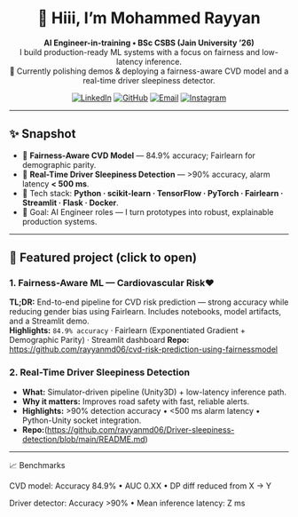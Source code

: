 <!-- PROFILE README for github.com/rayyanmd06 -->
<div align="center">

# 👋 Hiii, I’m **Mohammed Rayyan**
**AI Engineer-in-training • BSc CSBS (Jain University ’26)**  
I build production-ready ML systems with a focus on fairness and low-latency inference.  
🔭 Currently polishing demos & deploying a fairness-aware CVD model and a real-time driver sleepiness detector.

[![LinkedIn](https://img.shields.io/badge/LinkedIn-Rayyan-%230A66C2?style=for-the-badge&logo=linkedin&logoColor=white)](https://linkedin.com/in/mohammed-rayyan-angadi)
[![GitHub](https://img.shields.io/badge/GitHub-rayyanmd06-%23FF0000?style=for-the-badge&logo=github&logoColor=white)](https://github.com/rayyanmd06)
[![Email](https://img.shields.io/badge/Email-rayyanmd.professional@gmail.com-%23FF0000?style=for-the-badge&logo=gmail&logoColor=white)](mailto:rayyanmd.professional@gmail.com)
[![Instagram](https://img.shields.io/badge/Instagram-the.sleepy.headd-%230A66C2?style=for-the-badge&logo=instagram&logoColor=white)](https://instagram.com/the.sleepy.headd)


</div>

---

## ✨ Snapshot
- 🔬 **Fairness-Aware CVD Model** — 84.9% accuracy; Fairlearn for demographic parity.  
- 🚗 **Real-Time Driver Sleepiness Detection** — >90% accuracy, alarm latency **< 500 ms**.  
- 🧰 Tech stack: **Python · scikit-learn · TensorFlow · PyTorch · Fairlearn · Streamlit · Flask · Docker**.  
- 🎯 Goal: AI Engineer roles — I turn prototypes into robust, explainable production systems.

---

## 🚀 Featured project (click to open)
### 1. Fairness-Aware ML — Cardiovascular Risk❤️ 

**TL;DR:** End-to-end pipeline for CVD risk prediction — strong accuracy while reducing gender bias using Fairlearn. Includes notebooks, model artifacts, and a Streamlit demo.  
**Highlights:** `84.9% accuracy` · Fairlearn (Exponentiated Gradient + Demographic Parity) · Streamlit dashboard
**Repo:** https://github.com/rayyanmd06/cvd-risk-prediction-using-fairnessmodel  


### 2. **Real-Time Driver Sleepiness Detection**
- **What:** Simulator-driven pipeline (Unity3D) + low-latency inference path.  
- **Why it matters:** Improves road safety with fast, reliable alerts.  
- **Highlights:** >90% detection accuracy • <500 ms alarm latency • Python-Unity socket integration.
- **Repo:**(https://github.com/rayyanmd06/Driver-sleepiness-detection/blob/main/README.md)

---
📈 Benchmarks

CVD model: Accuracy 84.9% • AUC 0.XX • DP diff reduced from X → Y

Driver detector: Accuracy >90% • Mean inference latency: Z ms







